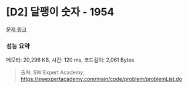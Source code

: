 # [D2] 달팽이 숫자 - 1954 

[문제 링크](https://swexpertacademy.com/main/code/problem/problemDetail.do?contestProbId=AV5PobmqAPoDFAUq) 

### 성능 요약

메모리: 20,296 KB, 시간: 120 ms, 코드길이: 2,061 Bytes



> 출처: SW Expert Academy, https://swexpertacademy.com/main/code/problem/problemList.do